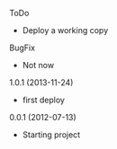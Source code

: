 ToDo
- Deploy a working copy

BugFix
- Not now 

1.0.1 (2013-11-24)
- first deploy

0.0.1 (2012-07-13)
- Starting project
